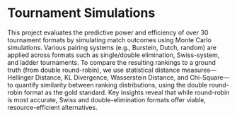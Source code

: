 # Tournament Simulations
This project evaluates the predictive power and efficiency of over 30 tournament formats by simulating match outcomes using Monte Carlo simulations. Various pairing systems (e.g., Burstein, Dutch, random) are applied across formats such as single/double elimination, Swiss-system, and ladder tournaments. To compare the resulting rankings to a ground truth (from double round-robin), we use statistical distance measures—Hellinger Distance, KL Divergence, Wasserstein Distance, and Chi-Square—to quantify similarity between ranking distributions, using the double round-robin format as the gold standard. Key insights reveal that while round-robin is most accurate, Swiss and double-elimination formats offer viable, resource-efficient alternatives.
